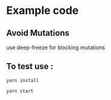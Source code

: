 # Example code

## Avoid Mutations

use deep-freeze for blocking mutations

## To test use :

```
yarn install

yarn start
```